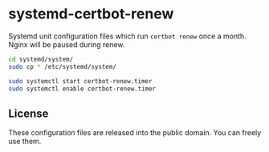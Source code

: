 # systemd-certbot-renew

Systemd unit configuration files which run `certbot renew` once a month.
Nginx will be paused during renew.

```sh
cd systemd/system/
sudo cp * /etc/systemd/system/

sudo systemctl start certbot-renew.timer
sudo systemctl enable certbot-renew.timer
```

## License

These configuration files are released into the public domain. You can freely
use them.
